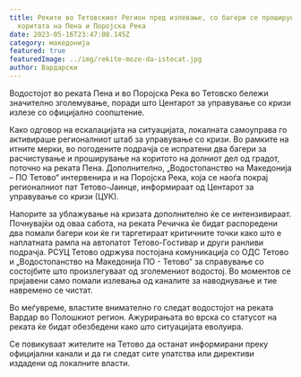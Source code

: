 ```yaml
---
title: Реките во Тетовскиoт Регион пред излевање, со багери се прошируваат
  коритата на Пена и Поројска Река
date: 2023-05-16T23:47:08.145Z
category: македонија
featured: true
featuredImage: ../img/rekite-moze-da-istecat.jpg
author: Вардарски
---
```

Водостојот во реката Пена и во Поројска Река во Тетовско бележи значително зголемување, поради што Центарот за управување со кризи излезе со официјално соопштение.

Како одговор на ескалацијата на ситуацијата, локалната самоуправа го активираше регионалниот штаб за управување со кризи. Во рамките на итните мерки, во погодените подрачја се испратени два багери за расчистување и проширување на коритото на долниот дел од градот, поточно на реката Пена. Дополнително, „Водостопанство на Македонија – ПО Тетово“ интервенира и на Поројска Река, која се наоѓа покрај регионалниот пат Тетово-Јаинце, информираат од Центарот за управување со кризи (ЦУК).

Напорите за ублажување на кризата дополнително ќе се интензивираат. Почнувајќи од оваа сабота, на реката Речичка ќе бидат распоредени два помали багери кои ќе ги таргетираат критичните точки како што е наплатната рампа на автопатот Тетово-Гостивар и други ранливи подрачја. РСУЦ Тетово одржува постојана комуникација со ОДС Тетово и „Водостопанство на Македонија ПО - Тетово“ за справување со состојбите што произлегуваат од зголемениот водостој. Во моментов се пријавени само помали излевања од каналите за наводнување и тие навремено се чистат.

Во меѓувреме, властите внимателно го следат водостојот на реката Вардар во Полошкиот регион. Ажурирањата во врска со статусот на реката ќе бидат обезбедени како што ситуацијата еволуира.

Се повикуваат жителите на Тетово да останат информирани преку официјални канали и да ги следат сите упатства или директиви издадени од локалните власти.